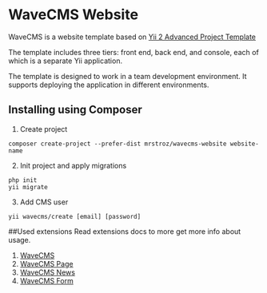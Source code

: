 WaveCMS Website
===============

WaveCMS is a website template based on [Yii 2 Advanced Project Template](https://github.com/yiisoft/yii2-app-advanced)

The template includes three tiers: front end, back end, and console, each of which
is a separate Yii application.

The template is designed to work in a team development environment. It supports
deploying the application in different environments.

## Installing using Composer

1. Create project
```
composer create-project --prefer-dist mrstroz/wavecms-website website-name
```

2. Init project and apply migrations
```
php init
yii migrate
```

3. Add CMS user 
```
yii wavecms/create [email] [password]
```

##Used extensions
Read extensions docs to more get more info about usage.
1. [WaveCMS](https://github.com/mrstroz/yii2-wavecms)
2. [WaveCMS Page](https://github.com/mrstroz/yii2-wavecms-page)
3. [WaveCMS News](https://github.com/mrstroz/yii2-wavecms-news)
4. [WaveCMS Form](https://github.com/mrstroz/yii2-wavecms-form)

